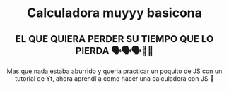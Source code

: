 <h1 align="center">Calculadora muyyy basicona</h1>
<h2 align="center">EL QUE QUIERA PERDER SU TIEMPO QUE LO PIERDA 🗣️🗣️🗣️💯💯</h2>
<p align="center">Mas que nada estaba aburrido y queria practicar un poquito de JS con un tutorial de Yt, ahora aprendí a como hacer una calculadora con JS 🤑</p>
